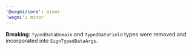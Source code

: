 ```yaml
---
'@wagmi/core': minor
'wagmi': minor
---
```


**Breaking**: `TypedDataDomain` and `TypedDataField` types were removed and incorporated into `SignTypedDataArgs`.
